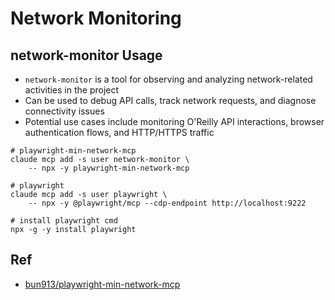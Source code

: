# Network Monitoring

## network-monitor Usage

- `network-monitor` is a tool for observing and analyzing network-related activities in the project
- Can be used to debug API calls, track network requests, and diagnose connectivity issues
- Potential use cases include monitoring O'Reilly API interactions, browser authentication flows, and HTTP/HTTPS traffic

```shell
# playwright-min-network-mcp
claude mcp add -s user network-monitor \
    -- npx -y playwright-min-network-mcp

# playwright
claude mcp add -s user playwright \
    -- npx -y @playwright/mcp --cdp-endpoint http://localhost:9222

# install playwright cmd
npx -g -y install playwright
```

## Ref
- [bun913/playwright-min-network-mcp](https://github.com/bun913/playwright-min-network-mcp)
